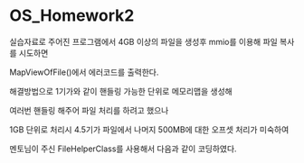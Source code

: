 # OS_Homework2

실습자료로 주어진 프로그램에서 4GB 이상의 파일을 생성후 mmio를 이용해 파일 복사를 시도하면 

MapViewOfFile()에서 에러코드를 출력한다. 

해결방법으로 1기가와 같이 핸들링 가능한 단위로 메모리맵을 생성해 

여러번 핸들링 해주어 파일 처리를 하려고 했으나 

1GB 단위로 처리시 4.5기가 파일에서 나머지 500MB에 대한 오프셋 처리가 미숙하여 

멘토님이 주신 FileHelperClass를 사용해서 다음과 같이 코딩하였다. 



